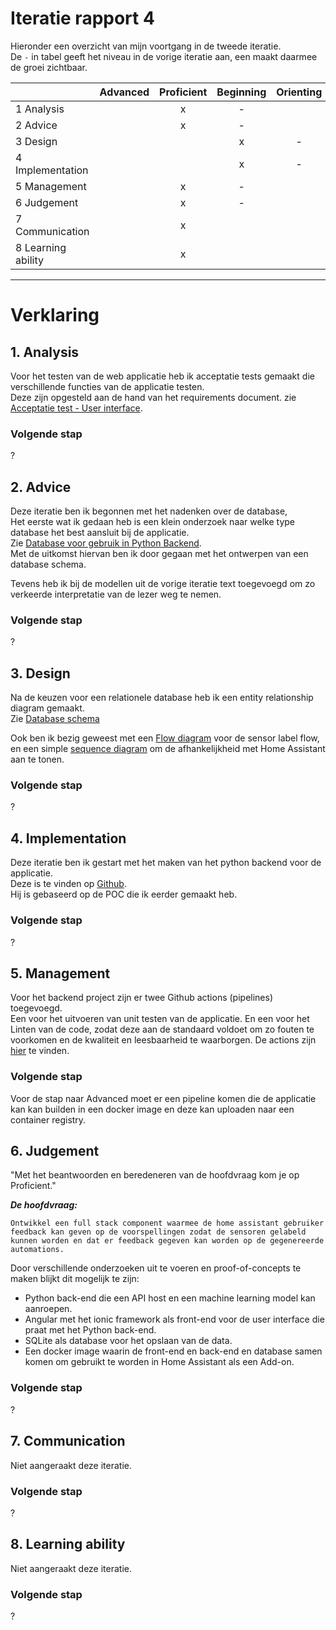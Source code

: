 # Iteratie rapport 4

Hieronder een overzicht van mijn voortgang in de tweede iteratie.\
De `-` in tabel geeft het niveau in de vorige iteratie aan, een maakt daarmee de groei zichtbaar.

|                    | Advanced | Proficient | Beginning | Orienting | Undefined |
|--------------------|:--------:|:----------:|:---------:|:---------:|:---------:|
| 1 Analysis         |          |     x      |     -     |           |           |
| 2 Advice           |          |     x      |     -     |           |           |
| 3 Design           |          |            |     x     |     -     |           |
| 4 Implementation   |          |            |     x     |     -     |           |
| 5 Management       |          |     x      |     -     |           |           |
| 6 Judgement        |          |     x      |     -     |           |           |
| 7 Communication    |          |     x      |           |           |           |
| 8 Learning ability |          |     x      |           |           |           |

---
# Verklaring

## 1. Analysis
Voor het testen van de web applicatie heb ik acceptatie tests gemaakt die verschillende functies van de applicatie testen.\
Deze zijn opgesteld aan de hand van het requirements document. zie [Acceptatie test - User interface](https://github.com/S7HaMachineLearning/documentation/blob/main/S7HaMachineLearning/Documenten/1.%20Acceptatie%20tests.md#user-interface).

### Volgende stap
?

## 2. Advice
Deze iteratie ben ik begonnen met het nadenken over de database,\
Het eerste wat ik gedaan heb is een klein onderzoek naar welke type database het best aansluit bij de applicatie.\
Zie [Database voor gebruik in Python Backend](https://github.com/S7HaMachineLearning/documentation/blob/main/S7HaMachineLearning/Onderzoeken/Bram/6.%20Onderzoek%20-%20Python%20database.md#database-voor-gebruik-in-python-backend).\
Met de uitkomst hiervan ben ik door gegaan met het ontwerpen van een database schema.

Tevens heb ik bij de modellen uit de vorige iteratie text toegevoegd om zo verkeerde interpretatie van de lezer weg te nemen.

### Volgende stap
?

## 3. Design
Na de keuzen voor een relationele database heb ik een entity relationship diagram gemaakt.\
Zie [Database schema](https://github.com/S7HaMachineLearning/documentation/blob/main/S7HaMachineLearning/Onderzoeken/Bram/Design/entity%20diagram.png)

Ook ben ik bezig geweest met een [Flow diagram](https://github.com/S7HaMachineLearning/documentation/blob/main/S7HaMachineLearning/Onderzoeken/Bram/Design/flow_sensors.png) voor de sensor label flow,\
en een simple [sequence diagram](https://github.com/S7HaMachineLearning/documentation/blob/main/S7HaMachineLearning/Onderzoeken/Bram/Design/seq_diagram.png) om de afhankelijkheid met Home Assistant aan te tonen.

### Volgende stap
?

## 4. Implementation
Deze iteratie ben ik gestart met het maken van het python backend voor de applicatie.\
Deze is te vinden op [Github](https://github.com/S7HaMachineLearning/AA_backend).\
Hij is gebaseerd op de POC die ik eerder gemaakt heb.

### Volgende stap
?

## 5. Management
Voor het backend project zijn er twee Github actions (pipelines) toegevoegd.\
Een voor het uitvoeren van unit testen van de applicatie.
En een voor het Linten van de code, zodat deze aan de standaard voldoet om zo fouten te voorkomen en de kwaliteit en leesbaarheid te waarborgen.
De actions zijn [hier](https://github.com/S7HaMachineLearning/AA_backend/actions) te vinden.

### Volgende stap
Voor de stap naar Advanced moet er een pipeline komen die de applicatie kan kan builden in een docker image en deze kan uploaden naar een container registry.

## 6. Judgement
"Met het beantwoorden en beredeneren van de hoofdvraag kom je op Proficient."

***De hoofdvraag:***
```
Ontwikkel een full stack component waarmee de home assistant gebruiker feedback kan geven op de voorspellingen zodat de sensoren gelabeld kunnen worden en dat er feedback gegeven kan worden op de gegenereerde automations.
```

Door verschillende onderzoeken uit te voeren en proof-of-concepts te maken blijkt dit mogelijk te zijn:
- Python back-end die een API host en een machine learning model kan aanroepen.
- Angular met het ionic framework als front-end voor de user interface die praat met het Python back-end.
- SQLite als database voor het opslaan van de data.
- Een docker image waarin de front-end en back-end en database samen komen om gebruikt te worden in Home Assistant als een Add-on.

### Volgende stap
?

## 7. Communication
Niet aangeraakt deze iteratie.
### Volgende stap
?

## 8. Learning ability
Niet aangeraakt deze iteratie.
### Volgende stap
?